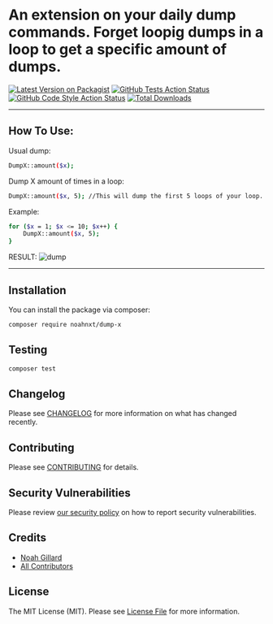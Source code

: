 # An extension on your daily dump commands. Forget loopig dumps in a loop to get a specific amount of dumps.

[![Latest Version on Packagist](https://img.shields.io/packagist/v/noahnxt/dump-x.svg?style=flat-square)](https://packagist.org/packages/noahnxt/dump-x)
[![GitHub Tests Action Status](https://img.shields.io/github/workflow/status/noahnxt/dump-x/run-tests?label=tests)](https://github.com/noahnxt/dump-x/actions?query=workflow%3Arun-tests+branch%3Amain)
[![GitHub Code Style Action Status](https://img.shields.io/github/workflow/status/noahnxt/dump-x/Check%20&%20fix%20styling?label=code%20style)](https://github.com/noahnxt/dump-x/actions?query=workflow%3A"Check+%26+fix+styling"+branch%3Amain)
[![Total Downloads](https://img.shields.io/packagist/dt/noahnxt/dump-x.svg?style=flat-square)](https://packagist.org/packages/noahnxt/dump-x)

---
## How To Use:

Usual dump:
```bash
DumpX::amount($x);
```

Dump X amount of times in a loop:
```bash
DumpX::amount($x, 5); //This will dump the first 5 loops of your loop.
```

Example:
```bash
for ($x = 1; $x <= 10; $x++) {
    DumpX::amount($x, 5);
}
```
RESULT:
![dump](https://i.imgur.com/9pYzFZw.png)

---

## Installation

You can install the package via composer:

```bash
composer require noahnxt/dump-x
```

## Testing

```bash
composer test
```

## Changelog

Please see [CHANGELOG](CHANGELOG.md) for more information on what has changed recently.

## Contributing

Please see [CONTRIBUTING](.github/CONTRIBUTING.md) for details.

## Security Vulnerabilities

Please review [our security policy](../../security/policy) on how to report security vulnerabilities.

## Credits

- [Noah Gillard](https://github.com/NoahNxT)
- [All Contributors](../../contributors)

## License

The MIT License (MIT). Please see [License File](LICENSE.md) for more information.

